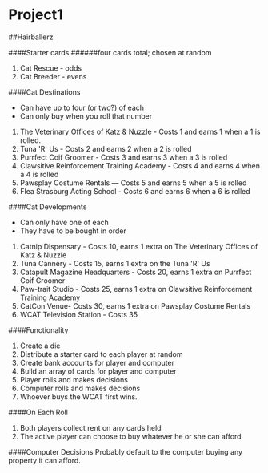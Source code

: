 # Project1

##Hairballerz


####Starter cards
######four cards total; chosen at random
1. Cat Rescue - odds
2. Cat Breeder - evens

####Cat Destinations
* Can have up to four (or two?) of each
* Can only buy when you roll that number

1. The Veterinary Offices of Katz & Nuzzle - Costs 1 and earns 1 when a 1 is rolled.
2. Tuna 'R' Us - Costs 2 and earns 2 when a 2 is rolled
3. Purrfect Coif Groomer - Costs 3 and earns 3 when a 3 is rolled
4. Clawsitive Reinforcement Training Academy - Costs 4 and earns 4 when a 4 is rolled
5. Pawsplay Costume Rentals — Costs 5 and earns 5 when a 5 is rolled
6. Flea Strasburg Acting School - Costs 6 and earns 6 when a 6 is rolled

####Cat Developments
* Can only have one of each
* They have to be bought in order

1. Catnip Dispensary - Costs 10, earns 1 extra on The Veterinary Offices of Katz & Nuzzle 
2. Tuna Cannery - Costs 15, earns 1 extra on the Tuna 'R' Us
3. Catapult Magazine Headquarters - Costs 20, earns 1 extra on Purrfect Coif Groomer
4. Paw-trait Studio - Costs 25, earns 1 extra on Clawsitive Reinforcement Training Academy
5. CatCon Venue- Costs 30, earns 1 extra on Pawsplay Costume Rentals
6. WCAT Television Station - Costs 35

####Functionality
1. Create a die
2. Distribute a starter card to each player at random
3. Create bank accounts for player and computer
4. Build an array of cards for player and computer
5. Player rolls and makes decisions
6. Computer rolls and makes decisions
7. Whoever buys the WCAT first wins.

####On Each Roll
1. Both players collect rent on any cards held
2. The active player can choose to buy whatever he or she can afford

####Computer Decisions
Probably default to the computer buying any property it can afford. 
